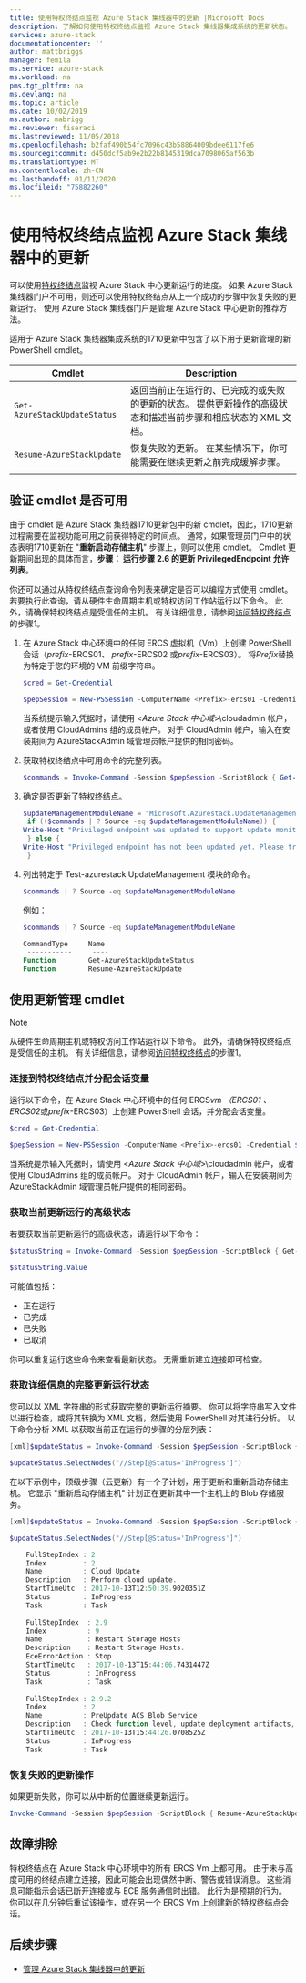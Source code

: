 ```yaml
---
title: 使用特权终结点监视 Azure Stack 集线器中的更新 |Microsoft Docs
description: 了解如何使用特权终结点监视 Azure Stack 集线器集成系统的更新状态。
services: azure-stack
documentationcenter: ''
author: mattbriggs
manager: femila
ms.service: azure-stack
ms.workload: na
pms.tgt_pltfrm: na
ms.devlang: na
ms.topic: article
ms.date: 10/02/2019
ms.author: mabrigg
ms.reviewer: fiseraci
ms.lastreviewed: 11/05/2018
ms.openlocfilehash: b2faf490b54fc7096c43b58864009bdee6117fe6
ms.sourcegitcommit: d450dcf5ab9e2b22b8145319dca7098065af563b
ms.translationtype: MT
ms.contentlocale: zh-CN
ms.lasthandoff: 01/11/2020
ms.locfileid: "75882260"
---
```

# <a name="monitor-updates-in-azure-stack-hub-using-the-privileged-endpoint"></a>使用特权终结点监视 Azure Stack 集线器中的更新

可以使用[特权终结点](azure-stack-privileged-endpoint.md)监视 Azure Stack 中心更新运行的进度。 如果 Azure Stack 集线器门户不可用，则还可以使用特权终结点从上一个成功的步骤中恢复失败的更新运行。 使用 Azure Stack 集线器门户是管理 Azure Stack 中心更新的推荐方法。

适用于 Azure Stack 集线器集成系统的1710更新中包含了以下用于更新管理的新 PowerShell cmdlet。

| Cmdlet  | Description  |
|---------|---------|
| `Get-AzureStackUpdateStatus` | 返回当前正在运行的、已完成的或失败的更新的状态。 提供更新操作的高级状态和描述当前步骤和相应状态的 XML 文档。 |
| `Resume-AzureStackUpdate` | 恢复失败的更新。 在某些情况下，你可能需要在继续更新之前完成缓解步骤。         |
| | |

## <a name="verify-the-cmdlets-are-available"></a>验证 cmdlet 是否可用
由于 cmdlet 是 Azure Stack 集线器1710更新包中的新 cmdlet，因此，1710更新过程需要在监视功能可用之前获得特定的时间点。 通常，如果管理员门户中的状态表明1710更新在 "**重新启动存储主机**" 步骤上，则可以使用 cmdlet。 Cmdlet 更新期间出现的具体而言，**步骤： 运行步骤 2.6 的更新 PrivilegedEndpoint 允许列表**。

你还可以通过从特权终结点查询命令列表来确定是否可以编程方式使用 cmdlet。 若要执行此查询，请从硬件生命周期主机或特权访问工作站运行以下命令。 此外，请确保特权终结点是受信任的主机。 有关详细信息，请参阅[访问特权终结点](azure-stack-privileged-endpoint.md#access-the-privileged-endpoint)的步骤1。

1. 在 Azure Stack 中心环境中的任何 ERCS 虚拟机（Vm）上创建 PowerShell 会话（*prefix*-ERCS01、 *prefix*-ERCS02 或*prefix*-ERCS03）。 将*Prefix*替换为特定于您的环境的 VM 前缀字符串。

   ```powershell
   $cred = Get-Credential

   $pepSession = New-PSSession -ComputerName <Prefix>-ercs01 -Credential $cred -ConfigurationName PrivilegedEndpoint 
   ```
   当系统提示输入凭据时，请使用 &lt;*Azure Stack 中心域*&gt;\cloudadmin 帐户，或者使用 CloudAdmins 组的成员帐户。 对于 CloudAdmin 帐户，输入在安装期间为 AzureStackAdmin 域管理员帐户提供的相同密码。

2. 获取特权终结点中可用命令的完整列表。

   ```powershell
   $commands = Invoke-Command -Session $pepSession -ScriptBlock { Get-Command } 
   ```
3. 确定是否更新了特权终结点。

   ```powershell
   $updateManagementModuleName = "Microsoft.Azurestack.UpdateManagement"
    if (($commands | ? Source -eq $updateManagementModuleName)) {
   Write-Host "Privileged endpoint was updated to support update monitoring tools."
    } else {
   Write-Host "Privileged endpoint has not been updated yet. Please try again later."
    } 
   ```

4. 列出特定于 Test-azurestack UpdateManagement 模块的命令。

   ```powershell
   $commands | ? Source -eq $updateManagementModuleName 
   ```
   例如：
   ```powershell
   $commands | ? Source -eq $updateManagementModuleName
   
   CommandType     Name                                               Version    Source                                                  PSComputerName
    -----------     ----                                               -------    ------                                                  --------------
   Function        Get-AzureStackUpdateStatus                         0.0        Microsoft.Azurestack.UpdateManagement                   Contoso-ercs01
   Function        Resume-AzureStackUpdate                            0.0        Microsoft.Azurestack.UpdateManagement                   Contoso-ercs01
   ``` 

## <a name="use-the-update-management-cmdlets"></a>使用更新管理 cmdlet

> [!NOTE]
> 从硬件生命周期主机或特权访问工作站运行以下命令。 此外，请确保特权终结点是受信任的主机。 有关详细信息，请参阅[访问特权终结点](azure-stack-privileged-endpoint.md#access-the-privileged-endpoint)的步骤1。

### <a name="connect-to-the-privileged-endpoint-and-assign-session-variable"></a>连接到特权终结点并分配会话变量

运行以下命令，在 Azure Stack 中心环境中的任何 ERCS*vm （ERCS01* *、ERCS02*或*prefix*-ERCS03）上创建 PowerShell 会话，并分配会话变量。

```powershell
$cred = Get-Credential

$pepSession = New-PSSession -ComputerName <Prefix>-ercs01 -Credential $cred -ConfigurationName PrivilegedEndpoint 
```
 当系统提示输入凭据时，请使用 &lt;*Azure Stack 中心域*&gt;\cloudadmin 帐户，或者使用 CloudAdmins 组的成员帐户。 对于 CloudAdmin 帐户，输入在安装期间为 AzureStackAdmin 域管理员帐户提供的相同密码。

### <a name="get-high-level-status-of-the-current-update-run"></a>获取当前更新运行的高级状态

若要获取当前更新运行的高级状态，请运行以下命令：

```powershell
$statusString = Invoke-Command -Session $pepSession -ScriptBlock { Get-AzureStackUpdateStatus -StatusOnly }

$statusString.Value 
```

可能值包括：

- 正在运行
- 已完成
- 已失败 
- 已取消

你可以重复运行这些命令来查看最新状态。 无需重新建立连接即可检查。

### <a name="get-the-full-update-run-status-with-details"></a>获取详细信息的完整更新运行状态

您可以以 XML 字符串的形式获取完整的更新运行摘要。 你可以将字符串写入文件以进行检查，或将其转换为 XML 文档，然后使用 PowerShell 对其进行分析。 以下命令分析 XML 以获取当前正在运行的步骤的分层列表：

```powershell
[xml]$updateStatus = Invoke-Command -Session $pepSession -ScriptBlock { Get-AzureStackUpdateStatus }

$updateStatus.SelectNodes("//Step[@Status='InProgress']")
```

在以下示例中，顶级步骤（云更新）有一个子计划，用于更新和重新启动存储主机。 它显示 "重新启动存储主机" 计划正在更新其中一个主机上的 Blob 存储服务。

```powershell
[xml]$updateStatus = Invoke-Command -Session $pepSession -ScriptBlock { Get-AzureStackUpdateStatus }

$updateStatus.SelectNodes("//Step[@Status='InProgress']") 

    FullStepIndex : 2
    Index         : 2
    Name          : Cloud Update
    Description   : Perform cloud update.
    StartTimeUtc  : 2017-10-13T12:50:39.9020351Z
    Status        : InProgress
    Task          : Task
    
    FullStepIndex  : 2.9
    Index          : 9
    Name           : Restart Storage Hosts
    Description    : Restart Storage Hosts.
    EceErrorAction : Stop
    StartTimeUtc   : 2017-10-13T15:44:06.7431447Z
    Status         : InProgress
    Task           : Task
    
    FullStepIndex : 2.9.2
    Index         : 2
    Name          : PreUpdate ACS Blob Service
    Description   : Check function level, update deployment artifacts, configure Blob service settings
    StartTimeUtc  : 2017-10-13T15:44:26.0708525Z
    Status        : InProgress
    Task          : Task
```

### <a name="resume-a-failed-update-operation"></a>恢复失败的更新操作

如果更新失败，你可以从中断的位置继续更新运行。

```powershell
Invoke-Command -Session $pepSession -ScriptBlock { Resume-AzureStackUpdate } 
```

## <a name="troubleshoot"></a>故障排除

特权终结点在 Azure Stack 中心环境中的所有 ERCS Vm 上都可用。 由于未与高度可用的终结点建立连接，因此可能会出现偶然中断、警告或错误消息。 这些消息可能指示会话已断开连接或与 ECE 服务通信时出错。 此行为是预期的行为。 你可以在几分钟后重试该操作，或在另一个 ERCS Vm 上创建新的特权终结点会话。

## <a name="next-steps"></a>后续步骤

- [管理 Azure Stack 集线器中的更新](azure-stack-updates.md)


